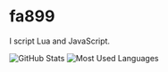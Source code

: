 # fa899
I script Lua and JavaScript.

![GitHub Stats](https://github-readme-stats.vercel.app/api?username=fa899&theme=dark&hide=prs,issues&show_icons=true)
![Most Used Languages](https://github-readme-stats.vercel.app/api/top-langs?username=fa899&theme=dark&layout=compact)
